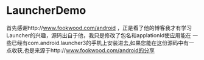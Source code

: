 # LauncherDemo
首先感谢http://www.fookwood.com/android ，正是看了他的博客我才有学习Launcher的兴趣，源码出自于他，我只是修改了包名和applationId使应用能在
一些已经有com.android.launcher3的手机上安装进去,如果您能在这份源码中有一点收获,也是来源于http://www.fookwood.com/android的分享 
